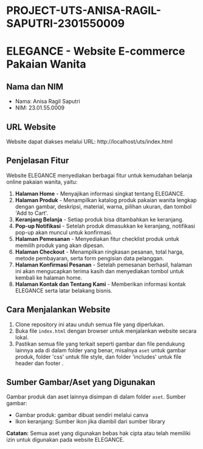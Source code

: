 # PROJECT-UTS-ANISA-RAGIL-SAPUTRI-2301550009
# ELEGANCE - Website E-commerce Pakaian Wanita

## Nama dan NIM
- Nama: Anisa Ragil Saputri
- NIM: 23.01.55.0009

## URL Website
Website dapat diakses melalui URL: http://localhost/uts/index.html

## Penjelasan Fitur
Website ELEGANCE menyediakan berbagai fitur untuk kemudahan belanja online pakaian wanita, yaitu:
1. **Halaman Home** - Menyajikan informasi singkat tentang ELEGANCE.
2. **Halaman Produk** - Menampilkan katalog produk pakaian wanita lengkap dengan gambar, deskripsi, material, warna, pilihan ukuran, dan tombol 'Add to Cart'.
3. **Keranjang Belanja** - Setiap produk bisa ditambahkan ke keranjang.
4. **Pop-up Notifikasi** - Setelah produk dimasukkan ke keranjang, notifikasi pop-up akan muncul untuk konfirmasi.
5. **Halaman Pemesanan** - Menyediakan fitur checklist produk untuk memilih produk yang akan dipesan.
6. **Halaman Checkout** - Menampilkan ringkasan pesanan, total harga, metode pembayaran, serta form pengisian data pelanggan.
7. **Halaman Konfirmasi Pesanan** - Setelah pemesanan berhasil, halaman ini akan mengucapkan terima kasih dan menyediakan tombol untuk kembali ke halaman home.
8. **Halaman Kontak dan Tentang Kami** - Memberikan informasi kontak ELEGANCE serta latar belakang bisnis.

## Cara Menjalankan Website
1. Clone repository ini atau unduh semua file yang diperlukan.
2. Buka file `index.html` dengan browser untuk menjalankan website secara lokal.
3. Pastikan semua file yang terkait seperti gambar dan file pendukung lainnya ada di dalam folder yang benar, misalnya `aset` untuk gambar produk, folder 'css' untuk file style, dan folder 'includes' untuk file header dan footer .

## Sumber Gambar/Aset yang Digunakan
Gambar produk dan aset lainnya disimpan di dalam folder `aset`. Sumber gambar:
- Gambar produk: gambar dibuat sendiri melalui canva
- Ikon keranjang: Sumber ikon jika diambil dari sumber library

**Catatan:** Semua aset yang digunakan bebas hak cipta atau telah memiliki izin untuk digunakan pada website ELEGANCE.
